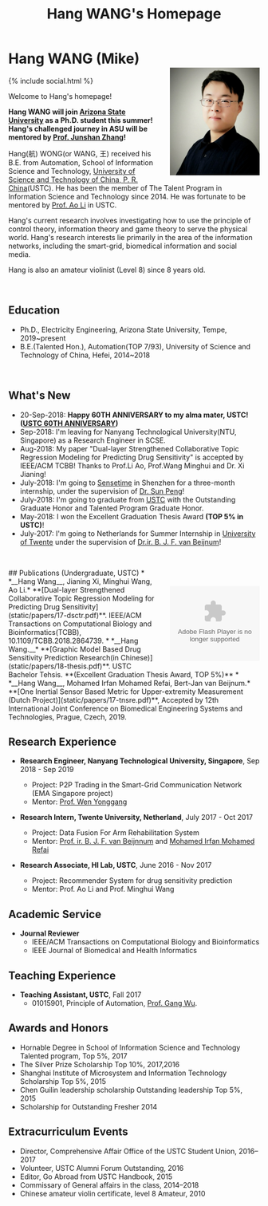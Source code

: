 ﻿---
layout: default
section: home
title: "Hang WANG's Homepage"

---
<img src="static/info/profile.jpg" class="img-thumbnail" width="180px" style="float:right; margin-left:30px; margin-top:35px; margin-bottom:10px;">

# Hang WANG (Mike)
{% include social.html %}
&nbsp;

Welcome to Hang's homepage! 

__Hang WANG will join [Arizona State University](https://engineering.asu.edu) as a Ph.D. student this summer! Hang's challenged journey in ASU will be mentored by [Prof. Junshan Zhang](http://informationnet.asu.edu)!__

Hang(航) WONG(or WANG, 王) received his B.E. from Automation, School of Information Science and Technology, [University of Science and Technology of China, P. R. China](http://www.ustc.edu.cn/)(USTC). He has been the member of The Talent Program in Information Science and Technology since 2014. He was fortunate to be mentored by [Prof. Ao Li](http://bioinformatics.ustc.edu.cn/teams.html) in USTC.

Hang's current research involves investigating how to use the principle of control theory, information theory and game theory to serve the physical world. Hang's research interests lie primarily in the area of the information networks, including the smart-grid, biomedical information and social media. 

Hang is also an amateur violinist (Level 8) since 8 years old.

&nbsp;

## Education
  *  Ph.D., Electricity Engineering, Arizona State University, Tempe, 2019~present
  *  B.E.(Talented Hon.), Automation(TOP 7/93), University of Science and Technology of China, Hefei, 2014~2018

&nbsp;
## What's New
  *  20-Sep-2018: __Happy 60TH ANNIVERSARY to my alma mater, USTC! ([USTC 60TH ANNIVERSARY](http://xq.ustc.edu.cn))__
  *  Sep-2018:   I'm leaving for Nanyang Technological University(NTU, Singapore) as a Research Engineer in SCSE.
  *  Aug-2018:   My paper "Dual-layer Strengthened Collaborative Topic Regression Modeling for Predicting Drug Sensitivity" is accepted by IEEE/ACM TCBB! Thanks to Prof.Li Ao, Prof.Wang Minghui and Dr. Xi Jianing!
  *  July-2018:  I'm going to [Sensetime](https://www.sensetime.com) in Shenzhen for a three-month internship, under the supervision of [Dr. Sun Peng](https://www.linkedin.com/in/sunpengsdu/)!
  *  July-2018:  I'm going to graduate from [USTC](http://www.ustc.edu.cn/) with the Outstanding Graduate Honor and Talented Program Graduate Honor.
  *  May-2018:  I won the Excellent Graduation Thesis Award **(TOP 5% in USTC)**!
  *  July-2017:  I'm going to Netherlands for Summer Internship in [University of Twente](https://www.utwente.nl/en/) under the supervision of [Dr.ir. B. J. F. van Beijnum](https://www.utwente.nl/en/eemcs/bss/people/staff/bert_jan_vanbeijnum/%20)!

&nbsp;
<object classid="clsid:D27CDB6E-AE6D-11cf-96B8-444553540000" 
codebase="http://download.macromedia.com/pub/shockwave/cabs/flash/swflash.cab#version=9,0,16,0" width="180px">
<param name="movie" value="static/info/motion1.swf"> 
<param name="quality" value="high"> 
<param name="play" value="true"> 
<param name="LOOP" value="true"> 
<embed src="static/info/motion1.swf" width="180px" style="float:right; margin-left:30px; margin-top:35px; margin-bottom:10px;" play="true" loop="true" quality="high" pluginspage="http://www.macromedia.com/go/getflashplayer" type="application/x-shockwave-flash"> 
</object> 
## Publications (Undergraduate, USTC)
  * *__Hang Wang__, Jianing Xi, Minghui Wang, Ao Li.* **[Dual-layer Strengthened Collaborative Topic Regression Modeling for Predicting Drug Sensitivity](static/papers/17-dsctr.pdf)**. IEEE/ACM Transactions on Computational Biology and Bioinformatics(TCBB), 10.1109/TCBB.2018.2864739.	
  * *__Hang Wang.__* **[Graphic Model Based Drug Sensitivity Prediction Research(in Chinese)](static/papers/18-thesis.pdf)**.  USTC Bachelor Tehsis. **(Excellent Graduation Thesis Award, TOP 5%)**
  * *__Hang Wang__, Mohamed Irfan Mohamed Refai, Bert-Jan van Beijnum.* **[One Inertial Sensor Based Metric for Upper-extremity Measurement (Dutch Project)](static/papers/17-tnsre.pdf)**, Accepted by 12th International Joint Conference on Biomedical Engineering Systems and Technologies,  Prague, Czech, 2019.


## Research Experience
 * **Research Engineer, Nanyang Technological University, Singapore**, Sep 2018 - Sep 2019
	* Project: P2P Trading in the Smart-Grid Communication Network (EMA Singapore project) 
	* Mentor: [Prof. Wen Yonggang](http://www.ntu.edu.sg/home/ygwen/)
	
  * **Research Intern, Twente University, Netherland**, July 2017 - Oct 2017
	* Project: Data Fusion For Arm Rehabilitation System
	* Mentor:  [Prof. ir. B. J. F. van Beijnnum](https://people.utwente.nl/b.j.f.vanbeijnum) and [Mohamed Irfan Mohamed Refai](https://www.linkedin.com/in/mrmirfan/)

  * **Research Associate, HI Lab, USTC**, June 2016 - Nov 2017
    * Project: Recommender System for drug sensitivity prediction
    * Mentor:  Prof. Ao Li and Prof. Minghui Wang

## Academic Service
* **Journal Reviewer**
   * IEEE/ACM Transactions on Computational Biology and Bioinformatics
   * IEEE Journal of Biomedical and Health Informatics


## Teaching Experience
  * **Teaching Assistant, USTC**, Fall 2017
    * 01015901, Principle of Automation, [Prof. Gang Wu](http://iia.ustc.edu.cn/iia/?p=33).


## Awards and Honors
 * Hornable Degree in School of Information Science and Technology Talented program, Top 5%, 2017
 * The Silver Prize Scholarship Top 10%, 2017,2016
 * Shanghai Institute of Microsystem and Information Technology Scholarship Top 5%, 2015
 * Chen Guilin leadership scholarship Outstanding leadership Top 5%, 2015
 * Scholarship for Outstanding Fresher 2014


## Extracurriculum Events
 * Director, Comprehensive Affair Office of the USTC Student Union, 2016–2017
 * Volunteer, USTC Alumni Forum Outstanding, 2016
 * Editor, Go Abroad from USTC Handbook, 2015
 * Commissary of General affairs in the class, 2014–2018
 * Chinese amateur violin certificate, level 8 Amateur, 2010
 
<script type='text/javascript' id='clustrmaps' src='//cdn.clustrmaps.com/map_v2.js?cl=ffffff&w=386&t=tt&d=E88vyhOzRJdE1JSRWCnweNEZ3UdMTAwk8U4b_DEk6cE'></script>
